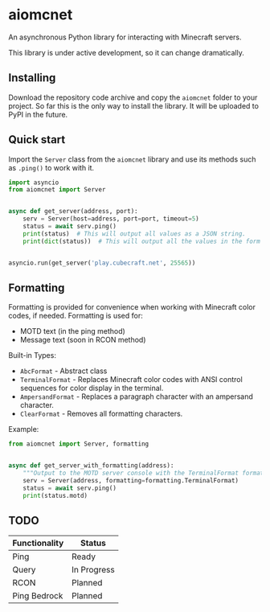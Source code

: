 # aiomcnet

An asynchronous Python library for interacting with Minecraft servers.

This library is under active development, so it can change dramatically.

## Installing

Download the repository code archive and copy the `aiomcnet` folder to your project.
So far this is the only way to install the library. It will be uploaded to PyPI in the future.

## Quick start

Import the `Server` class from the `aiomcnet` library and use its methods such as `.ping()` to work with it.

```python
import asyncio
from aiomcnet import Server


async def get_server(address, port):
    serv = Server(host=address, port=port, timeout=5)
    status = await serv.ping()
    print(status)  # This will output all values as a JSON string.
    print(dict(status))  # This will output all the values in the form of a dictionary.


asyncio.run(get_server('play.cubecraft.net', 25565))
```

## Formatting

Formatting is provided for convenience when working with Minecraft color codes, if needed.
Formatting is used for:
* MOTD text (in the ping method)
* Message text (soon in RCON method)

Built-in Types:

* `AbcFormat` - Abstract class
* `TerminalFormat` - Replaces Minecraft color codes with ANSI control sequences for color display in the terminal.
* `AmpersandFormat` - Replaces a paragraph character with an ampersand character.
* `ClearFormat` - Removes all formatting characters.

Example:

```python
from aiomcnet import Server, formatting


async def get_server_with_formatting(address):
    """Output to the MOTD server console with the TerminalFormat format type."""
    serv = Server(address, formatting=formatting.TerminalFormat)
    status = await serv.ping()
    print(status.motd)
```

## TODO

| Functionality  | Status       |
|----------------|--------------|
| Ping           | Ready        |
| Query          | In Progress  |
| RCON           | Planned      |
| Ping Bedrock   | Planned      |
